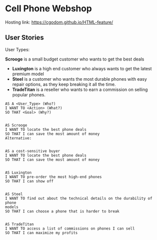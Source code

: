 # Cell Phone Webshop

Hosting link: https://cgodom.github.io/HTML-feature/

## User Stories

User Types:

 **Scrooge** is a small budget customer who wants to get the best deals
- **Luxington** is a high end customer who always wants to get the latest
premium model
- **Steel** is a customer who wants the most durable phones with easy repair
options, as they keep breaking it all the time.
- **TradeTitan** is a reseller who wants to earn a commission on selling
popular phones.
```
AS A <User_Type> (Who?)
I WANT TO <Action> (What?)
SO THAT <Goal> (Why?)


AS Scrooge
I WANT TO locate the best phone deals
SO THAT I can save the most amount of money
Alternative:


AS a cost-sensitive buyer
I WANT TO locate the best phone deals
SO THAT I can save the most amount of money


AS Luxington
I WANT TO pre-order the most high-end phones
SO THAT I can show off


AS Steel
I WANT TO find out about the technical details on the durability of phone
models
SO THAT I can choose a phone that is harder to break


AS TradeTitan
I WANT TO access a list of commissions on phones I can sell
SO THAT I can maximize my profits
```
